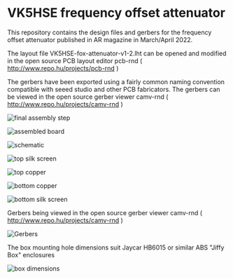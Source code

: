# VK5HSE frequency offset attenuator

This repository contains the design files and gerbers for the frequency offset attenuator published in AR magazine in March/April 2022.

The layout file VK5HSE-fox-attenuator-v1-2.lht can be opened and modified in the open source PCB layout editor pcb-rnd ( http://www.repo.hu/projects/pcb-rnd )

The gerbers have been exported using a fairly common naming convention compatible with seeed studio and other PCB fabricators. The gerbers can be viewed in the open source gerber viewer camv-rnd ( http://www.repo.hu/projects/camv-rnd )

![final assembly step](images/final-assembly-step.JPG)

![assembled board](images/completed-assembly.JPG)

![schematic](images/foxhunt-attenuator-schematic.png)

![top silk screen](images/VK5HSE-fox-attenuator-v1-2.top.silk.png)

![top copper](images/VK5HSE-fox-attenuator-v1-2.top.copper.png)

![bottom copper](images/VK5HSE-fox-attenuator-v1-2.bottom.copper.png)

![bottom silk screen](images/VK5HSE-fox-attenuator-v1-2.bottom.silk.png)

Gerbers being viewed in the open source gerber viewer camv-rnd ( http://www.repo.hu/projects/camv-rnd )

![Gerbers](camv-rnd-viewing-gerbers.jpg)

The box mounting hole dimensions suit Jaycar HB6015 or similar ABS "Jiffy Box" enclosures 

![box dimensions](images/box-dimensions.svg)

